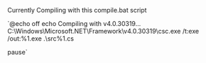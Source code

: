 
Currently Compiling with this compile.bat script

`@echo off
echo Compiling with v4.0.30319...
C:\Windows\Microsoft.NET\Framework\v4.0.30319\csc.exe /t:exe /out:%1.exe .\src\%1.cs

pause`